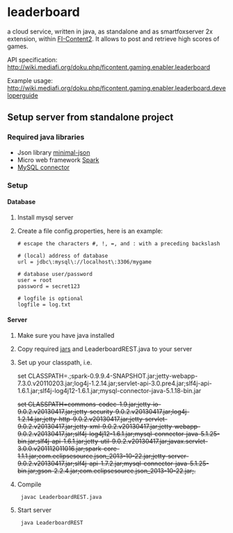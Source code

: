 leaderboard
===========

a cloud service, written in java, as standalone and as smartfoxserver 2x extension, within <a href="http://mediafi.org">FI-Content2</a>. It allows to post and retrieve high scores of games.

API specification:
http://wiki.mediafi.org/doku.php/ficontent.gaming.enabler.leaderboard

Example usage:
http://wiki.mediafi.org/doku.php/ficontent.gaming.enabler.leaderboard.developerguide

## Setup server from standalone project

### Required java libraries <a name="javalibs"></a>
- Json library [minimal-json](https://github.com/ralfstx/minimal-json)
- Micro web framework [Spark](http://www.sparkjava.com)
- [MySQL connector](http://dev.mysql.com/downloads/connector/j/)

### Setup

#### Database

1. Install mysql server

2. Create a file config.properties, here is an example:
	```
	# escape the characters #, !, =, and : with a preceding backslash

	# (local) address of database
	url = jdbc\:mysql\://localhost\:3306/mygame

	# database user/password
	user = root
	password = secret123

	# logfile is optional
	logfile = log.txt
	```

#### Server

1. Make sure you have java installed

2. Copy required [jars](#javalibs) and LeaderboardREST.java to your server

3. Set up your classpath, i.e. 

	set CLASSPATH=.;spark-0.9.9.4-SNAPSHOT.jar;jetty-webapp-7.3.0.v20110203.jar;log4j-1.2.14.jar;servlet-api-3.0.pre4.jar;slf4j-api-1.6.1.jar;slf4j-log4j12-1.6.1.jar;mysql-connector-java-5.1.18-bin.jar

	~~set CLASSPATH=commons-codec-1.9.jar;jetty-io-9.0.2.v20130417.jar;jetty-security-9.0.2.v20130417.jar;log4j-1.2.14.jar;jetty-http-9.0.2.v20130417.jar;jetty-servlet-9.0.2.v20130417.jar;jetty-xml-9.0.2.v20130417.jar;jetty-webapp-9.0.2.v20130417.jar;slf4j-log4j12-1.6.1.jar;mysql-connector-java-5.1.25-bin.jar;slf4j-api-1.6.1.jar;jetty-util-9.0.2.v20130417.jar;javax.servlet-3.0.0.v201112011016.jar;spark-core-1.1.1.jar;com.eclipsesource.json_2013-10-22.jar;jetty-server-9.0.2.v20130417.jar;slf4j-api-1.7.2.jar;mysql-connector-java-5.1.25-bin.jar;gson-2.2.4.jar;com.eclipsesource.json_2013-10-22.jar;.~~

4. Compile

        javac LeaderboardREST.java
	
5. Start server

        java LeaderboardREST
